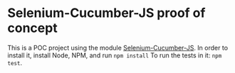 # Selenium-Cucumber-JS proof of concept

This is a POC project using the module [Selenium-Cucumber-JS](https://www.npmjs.com/package/selenium-cucumber-js).
In order to install it, install Node, NPM, and run ```npm install```
To run the tests in it: ```npm test```.